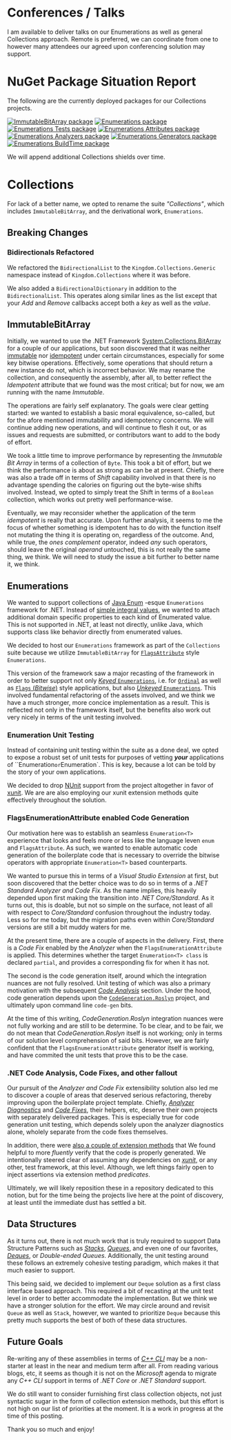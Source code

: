 # Conferences / Talks

I am available to deliver talks on our Enumerations as well as general Collections approach. Remote is preferred, we can coordinate from one to however many attendees our agreed upon conferencing solution may support.

# NuGet Package Situation Report

The following are the currently deployed packages for our Collections projects.

[![ImmutableBitArray package](https://img.shields.io/nuget/v/Kingdom.Collections.ImmutableBitArray.svg?label=Kingdom.Collections.ImmutableBitArray%20NuGet%20Package)](https://nuget.org/packages/Kingdom.Collections.ImmutableBitArray)
[![Enumerations package](https://img.shields.io/nuget/v/Kingdom.Collections.Enumerations.svg?label=Kingdom.Collections.Enumerations%20NuGet%20Package)](https://nuget.org/packages/Kingdom.Collections.Enumerations)
[![Enumerations Tests package](https://img.shields.io/nuget/v/Kingdom.Collections.Enumerations.Tests.svg?label=Kingdom.Collections.Enumerations.Tests%20NuGet%20Package)](https://nuget.org/packages/Kingdom.Collections.Enumerations.Tests)
[![Enumerations Attributes package](https://img.shields.io/nuget/v/Kingdom.Collections.Enumerations.Attributes.svg?label=Kingdom.Collections.Enumerations.Attributes%20NuGet%20Package)](https://nuget.org/packages/Kingdom.Collections.Enumerations.Attributes)
[![Enumerations Analyzers package](https://img.shields.io/nuget/v/Kingdom.Collections.Enumerations.Analyzers.svg?label=Kingdom.Collections.Enumerations.Analyzers%20NuGet%20Package)](https://nuget.org/packages/Kingdom.Collections.Enumerations.Analyzers)
[![Enumerations Generators package](https://img.shields.io/nuget/v/Kingdom.Collections.Enumerations.Generators.svg?label=Kingdom.Collections.Enumerations.Generators%20NuGet%20Package)](https://nuget.org/packages/Kingdom.Collections.Enumerations.Generators)
[![Enumerations BuildTime package](https://img.shields.io/nuget/v/Kingdom.Collections.Enumerations.BuildTime.svg?label=Kingdom.Collections.Enumerations.BuildTime%20NuGet%20Package)](https://nuget.org/packages/Kingdom.Collections.Enumerations.BuildTime)

We will append additional Collections shields over time.

# Collections

For lack of a better name, we opted to rename the suite *"Collections"*, which includes `ImmutableBitArray`, and the derivational work, `Enumerations`.

## Breaking Changes

### Bidirectionals Refactored

We refactored the `BidirectionalList` to the `Kingdom.Collections.Generic` namespace instead of `Kingdom.Collections` where it was before.

We also added a `BidirectionalDictionary` in addition to the `BidirectionalList`. This operates along similar lines as the list except that your *Add* and *Remove* callbacks accept both a *key* as well as the *value*.

## ImmutableBitArray

Initially, we wanted to use the .NET Framework [System.Collections.BitArray](http://msdn.microsoft.com/en-us/library/system.collections.bitarray.aspx) for a couple of our applications, but soon discovered that it was neither [immutable](http://en.wikipedia.org/wiki/Immutable_object) nor [idempotent](http://en.wikipedia.org/wiki/Idempotence) under certain circumstances, especially for some key bitwise operations. Effectively, some operations that should return a new instance do not, which is incorrect behavior. We may rename the collection, and consequently the assembly, after all, to better reflect the *Idempotent* attribute that we found was the most critical; but for now, we am running with the name *Immutable*.

The operations are fairly self explanatory. The goals were clear getting started: we wanted to establish a basic moral equivalence, so-called, but for the afore mentioned immutability and idempotency concerns. We will continue adding new operations, and will continue to flesh it out, or as issues and requests are submitted, or contributors want to add to the body of effort.

We took a little time to improve performance by representing the *Immutable Bit Array* in terms of a collection of `Byte`. This took a bit of effort, but we think the performance is about as strong as can be at present. Chiefly, there was also a trade off in terms of *Shift* capability involved in that there is no advantage spending the calories on figuring out the byte-wise shifts involved. Instead, we opted to simply treat the Shift in terms of a `Boolean` collection, which works out pretty well performance-wise.

Eventually, we may reconsider whether the application of the term *idempotent* is really that accurate. Upon further analysis, it seems to me the focus of whether something is idempotent has to do with the function itself not mutating the thing it is operating on, regardless of the outcome. And, while true, the *ones complement* operator, indeed *any* such operators, should leave the original *operand* untouched, this is not really the same thing, we think. We will need to study the issue a bit further to better name it, we think.

## Enumerations

We wanted to support collections of [Java Enum](http://docs.oracle.com/javase/7/docs/api/java/lang/Enum.html) -esque `Enumerations` framework for .NET. Instead of [simple integral values](http://docs.microsoft.com/en-us/dotnet/csharp/language-reference/keywords/enum), we wanted to attach additional domain specific properties to each kind of Enumerated value. This is not supported in .NET, at least not directly, unlike Java, which supports class like behavior directly from enumerated values.

We decided to host our `Enumerations` framework as part of the `Collections` suite because we utilize `ImmutableBitArray` for [`FlagsAttribute`](https://docs.microsoft.com/en-us/dotnet/api/system.flagsattribute) style `Enumerations`.

This version of the framework saw a major recasting of the framework in order to better support not only [*Keyed* `Enumerations`](/mwpowellhtx/Kingdom.Collections/tree/master/src/Kingdom.Collections.Enumerations/Keyed/Enumerations.Keyed.Derived.cs), i.e. for [`Ordinal`](/mwpowellhtx/Kingdom.Collections/tree/master/src/Kingdom.Collections.Enumerations/Keyed/Ordinals/Enumerations.Ordinal.cs) as well as [`Flags` (*Bitwise*)](/mwpowellhtx/Kingdom.Collections/tree/master/src/Kingdom.Collections.Enumerations/Keyed/Flags/Enumerations.Flags.Ctors.cs) style applications, but also [*Unkeyed* `Enumerations`](/mwpowellhtx/Kingdom.Collections/tree/master/src/Kingdom.Collections.Enumerations/Unkeyed/Enumerations.Unkeyed.Derived.cs). This involved fundamental refactoring of the assets involved, and we think we have a much stronger, more concice implementation as a result. This is reflected not only in the framework itself, but the benefits also work out very nicely in terms of the unit testing involved.

### Enumeration Unit Testing

Instead of containing unit testing within the suite as a done deal, we opted to expose a robust set of unit tests for purposes of vetting ***your*** applications of ``Enumeration` or `Enumeration<T>`. This is key, because a lot can be told by the story of your own applications.

We decided to drop [NUnit](http://nunit.org/) support from the project altogether in favor of [xunit](http://xunit.github.io/). We are are also employing our xunit extension methods quite effectively throughout the solution.

### FlagsEnumerationAttribute enabled Code Generation

Our motivation here was to establish an seamless `Enumeration<T>` experience that looks and feels more or less like the language leven `enum` and `FlagsAttribute`. As such, we wanted to enable automatic code generation of the boilerplate code that is necessary to override the bitwise operators with appropriate `Enumeration<T>` based counterparts.

We wanted to pursue this in terms of a *Visual Studio Extension* at first, but soon discovered that the better choice was to do so in terms of a *.NET Standard Analyzer and Code Fix*. As the name implies, this heavily depended upon first making the transition into *.NET Core/Standard*. As it turns out, this is doable, but not so simple on the surface, not least of all with respect to *Core/Standard* confusion throughout the industry today. Less so for me today, but the migration paths even within *Core/Standard* versions are still a bit muddy waters for me.

At the present time, there are a couple of aspects in the delivery. First, there is a *Code Fix* enabled by the *Analyzer* when the `FlagsEnumerationAttribute` is applied. This determines whether the target `Enumeration<T> class` is declared `partial`, and provides a corresponding fix for when it has not.

The second is the code generation itself, around which the integration nuances are not fully resolved. Unit testing of which was also a primary motivation with the subsequent [*Code Analysis*](#net-code-analysis-code-fixes-and-other-fallout) section. Under the hood, code generation depends upon the [`CodeGeneration.Roslyn`](/AArnott/CodeGeneration.Roslyn) project, and ultimately upon command line `code-gen` bits.

At the time of this writing, *CodeGeneration.Roslyn* integration nuances were not fully working and are still to be determine. To be clear, and to be fair, we do not mean that *CodeGeneration.Roslyn* itself is not working; only in terms of our solution level comprehension of said bits. However, we are fairly confident that the `FlagsEnumerationAttribute` generator itself is working, and have commited the unit tests that prove this to be the case.

### .NET Code Analysis, Code Fixes, and other fallout

Our pursuit of the *Analyzer and Code Fix* extensibility solution also led me to discover a couple of areas that deserved serious refactoring, thereby improving upon the boilerplate project template. Chiefly, [*Analyzer Diagnostics*](/mwpowellhtx/Kingdom.Collections/tree/master/src/Kingdom.CodeAnalysis.Verifiers.Diagnostics) and [*Code Fixes*](/mwpowellhtx/Kingdom.Collections/tree/master/src/Kingdom.CodeAnalysis.Verifiers.CodeFixes), their helpers, etc, deserve their own projects with separately delivered packages. This is especially true for code generation unit testing, which depends solely upon the analyzer diagnostics alone, wholely separate from the code fixes themselves.

In addition, there were [also a couple of extension methods](/mwpowellhtx/Kingdom.Collections/tree/master/src/Kingdom.CodeAnalysis.Verification) that We found helpful to more *fluently* verify that the code is properly generated. We intentionally steered clear of assuming any dependencies on [*xunit*](/xunit/xunit), or any other, test framework, at this level. Although, we left things fairly open to inject assertions via extension method *predicates*.

Ultimately, we will likely reposition these in a repository dedicated to this notion, but for the time being the projects live here at the point of discovery, at least until the immediate dust has settled a bit.

## Data Structures

As it turns out, there is not much work that is truly required to support Data Structure Patterns such as [*Stacks*](https://en.wikipedia.org/wiki/Stack_%28abstract_data_type%29), [*Queues*](https://en.wikipedia.org/wiki/Queue_%28abstract_data_type%29), and even one of our favorites, [*Deques*](https://en.wikipedia.org/wiki/Double-ended_queue), or *Double-ended Queues*. Additionally, the unit testing around these follows an extremely cohesive testing paradigm, which makes it that much easier to support.

This being said, we decided to implement our `Deque` solution as a first class interface based approach. This required a bit of recasting at the unit test level in order to better accommodate the implementation. But we think we have a stronger solution for the effort. We may circle around and revisit `Queue` as well as `Stack`, however, we wanted to prioritize `Deque` because this pretty much supports the best of both of these data structures.

## Future Goals

Re-writing any of these assemblies in terms of [*C++ CLI*](https://en.wikipedia.org/wiki/C%2B%2B/CLI) may be a non-starter at least in the near and medium term after all. From reading various blogs, etc, it seems as though it is not on the *Microsoft* agenda to migrate any *C++ CLI* support in terms of *.NET Core* or *.NET Standard* support.

We do still want to consider furnishing first class collection objects, not just syntactic sugar in the form of collection extension methods, but this effort is not high on our list of priorities at the moment. It is a work in progress at the time of this posting.

Thank you so much and enjoy!
